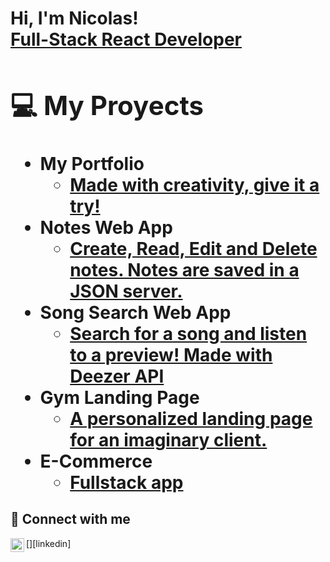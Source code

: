 <h1>Hi, I'm Nicolas! <br/><a href="https://www.linkedin.com/in/nicolas-francken">Full-Stack React Developer<a/>

<h2>💻 My Proyects</h2>

- <b>My Portfolio</b>
  - [Made with creativity, give it a try!](https://github.com/NicolasFrancken/Portfolio)
- <b>Notes Web App</b>
  - [Create, Read, Edit and Delete notes. Notes are saved in a JSON server.](https://github.com/NicolasFrancken/NoteCloud)
- <b>Song Search Web App</b>
  - [Search for a song and listen to a preview! Made with Deezer API](https://github.com/NicolasFrancken/Songy)
- <b>Gym Landing Page</b>
  - [A personalized landing page for an imaginary client.](https://github.com/NicolasFrancken/GYMATE)
- <b>E-Commerce</b>
  - [Fullstack app](https://github.com/NicolasFrancken/ShoppingPage)

<h2> 🤝 Connect with me</h2> 
[<img align="left" alt="NicolasFrancken | LinkedIn" width="22px" src="https://static.cdnlogo.com/logos/l/66/linkedin-icon.svg" />][linkedin]

[linkedin]: https://www.linkedin.com/in/nicolas-francken/

